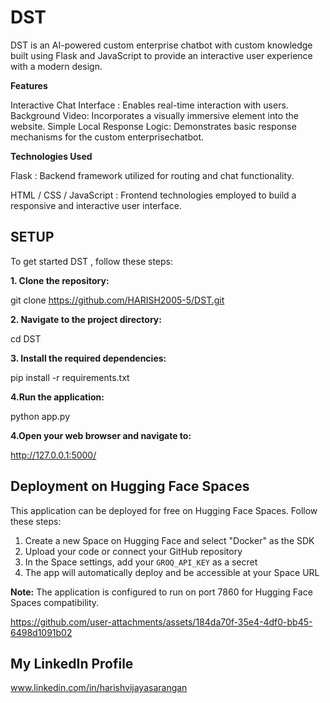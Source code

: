 # DST

DST is an AI-powered custom enterprise chatbot with custom knowledge built using Flask and JavaScript to provide an interactive user experience with a modern design.

**Features**

Interactive Chat Interface : Enables real-time interaction with users.
Background Video: Incorporates a visually immersive element into the website.
Simple Local Response Logic:  Demonstrates basic response mechanisms for the custom enterprisechatbot.

**Technologies Used**

Flask  : Backend framework utilized for routing and chat functionality.

HTML / CSS / JavaScript  : Frontend technologies employed to build a responsive and interactive user interface.

## SETUP

To get started DST , follow these steps:

**1. Clone the repository:**

git clone https://github.com/HARISH2005-5/DST.git

**2. Navigate to the project directory:**

cd DST

**3. Install the required dependencies:**

pip install -r requirements.txt

**4.Run the application:**

 python app.py

**4.Open your web browser and navigate to:**

http://127.0.0.1:5000/

## Deployment on Hugging Face Spaces

This application can be deployed for free on Hugging Face Spaces. Follow these steps:

1. Create a new Space on Hugging Face and select "Docker" as the SDK
2. Upload your code or connect your GitHub repository
3. In the Space settings, add your `GROQ_API_KEY` as a secret
4. The app will automatically deploy and be accessible at your Space URL

**Note:** The application is configured to run on port 7860 for Hugging Face Spaces compatibility.

https://github.com/user-attachments/assets/184da70f-35e4-4df0-bb45-6498d1091b02
## My LinkedIn Profile

www.linkedin.com/in/harishvijayasarangan
